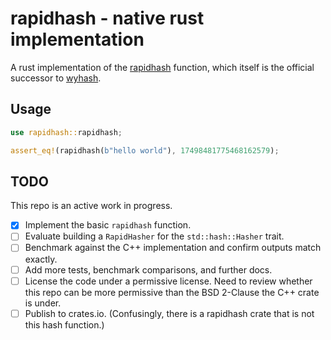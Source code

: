 # rapidhash - native rust implementation

A rust implementation of the [rapidhash](https://github.com/Nicoshev/rapidhash) function, which itself is the official successor to [wyhash](https://github.com/wangyi-fudan/wyhash).

## Usage

```rust
use rapidhash::rapidhash;

assert_eq!(rapidhash(b"hello world"), 17498481775468162579);
```

## TODO
This repo is an active work in progress.

- [x] Implement the basic `rapidhash` function.
- [ ] Evaluate building a `RapidHasher` for the `std::hash::Hasher` trait.
- [ ] Benchmark against the C++ implementation and confirm outputs match exactly.
- [ ] Add more tests, benchmark comparisons, and further docs.
- [ ] License the code under a permissive license. Need to review whether this repo can be more permissive than the BSD 2-Clause the C++ crate is under.
- [ ] Publish to crates.io. (Confusingly, there is a rapidhash crate that is not this hash function.)
